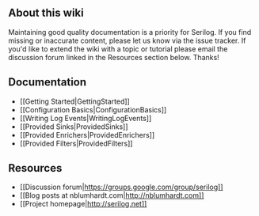 ## About this wiki

Maintaining good quality documentation is a priority for Serilog. If you find missing or inaccurate content, please let us know via the issue tracker. If you'd like to extend the wiki with a topic or tutorial please email the discussion forum linked in the Resources section below. Thanks!

## Documentation

* [[Getting Started|GettingStarted]]
* [[Configuration Basics|ConfigurationBasics]]
* [[Writing Log Events|WritingLogEvents]]
* [[Provided Sinks|ProvidedSinks]]
* [[Provided Enrichers|ProvidedEnrichers]]
* [[Provided Filters|ProvidedFilters]]

## Resources

* [[Discussion forum|https://groups.google.com/group/serilog]]
* [[Blog posts at nblumhardt.com|http://nblumhardt.com]]
* [[Project homepage|http://serilog.net]]
